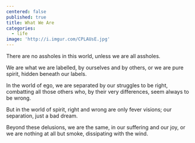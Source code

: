 ```yaml
---
centered: false
published: true
title: What We Are
categories:
  - life
image: 'http://i.imgur.com/CPLAUsE.jpg'
---
```

There are no assholes 
in this world,
unless we are all assholes.

We are what we are labelled,
by ourselves and by others,
or we are pure spirit,
hidden beneath our labels.

In the world of ego, 
we are separated 
by our struggles to be right,
combatting all those others
who, by their very differences,
seem always to be wrong.

But in the world of spirit,
right and wrong 
are only fever visions;
our separation,
just a bad dream.

Beyond these delusions,
we are the same,
in our suffering and our joy,
or we are nothing at all
but smoke,
dissipating with the wind.


